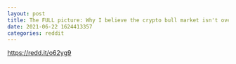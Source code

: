 ```yaml
--- 
layout: post 
title: The FULL picture: Why I believe the crypto bull market isn't over yet 
date: 2021-06-22 1624413357 
categories: reddit 
--- 
```

https://redd.it/o62yg9
